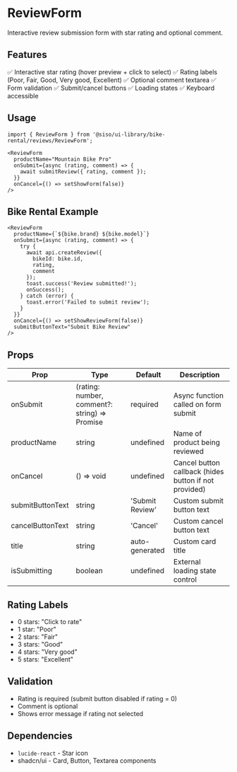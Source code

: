 # ReviewForm

Interactive review submission form with star rating and optional comment.

## Features
✅ Interactive star rating (hover preview + click to select)
✅ Rating labels (Poor, Fair, Good, Very good, Excellent)
✅ Optional comment textarea
✅ Form validation
✅ Submit/cancel buttons
✅ Loading states
✅ Keyboard accessible

## Usage

```tsx
import { ReviewForm } from '@siso/ui-library/bike-rental/reviews/ReviewForm';

<ReviewForm
  productName="Mountain Bike Pro"
  onSubmit={async (rating, comment) => {
    await submitReview({ rating, comment });
  }}
  onCancel={() => setShowForm(false)}
/>
```

## Bike Rental Example

```tsx
<ReviewForm
  productName={`${bike.brand} ${bike.model}`}
  onSubmit={async (rating, comment) => {
    try {
      await api.createReview({
        bikeId: bike.id,
        rating,
        comment
      });
      toast.success('Review submitted!');
      onSuccess();
    } catch (error) {
      toast.error('Failed to submit review');
    }
  }}
  onCancel={() => setShowReviewForm(false)}
  submitButtonText="Submit Bike Review"
/>
```

## Props

| Prop | Type | Default | Description |
|------|------|---------|-------------|
| onSubmit | (rating: number, comment?: string) => Promise<void> | required | Async function called on form submit |
| productName | string | undefined | Name of product being reviewed |
| onCancel | () => void | undefined | Cancel button callback (hides button if not provided) |
| submitButtonText | string | 'Submit Review' | Custom submit button text |
| cancelButtonText | string | 'Cancel' | Custom cancel button text |
| title | string | auto-generated | Custom card title |
| isSubmitting | boolean | undefined | External loading state control |

## Rating Labels

- 0 stars: "Click to rate"
- 1 star: "Poor"
- 2 stars: "Fair"
- 3 stars: "Good"
- 4 stars: "Very good"
- 5 stars: "Excellent"

## Validation

- Rating is required (submit button disabled if rating = 0)
- Comment is optional
- Shows error message if rating not selected

## Dependencies
- `lucide-react` - Star icon
- shadcn/ui - Card, Button, Textarea components
